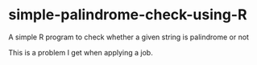 # simple-palindrome-check-using-R
A simple R program to check whether a given string is palindrome or not

This is a problem I get when applying a job.
